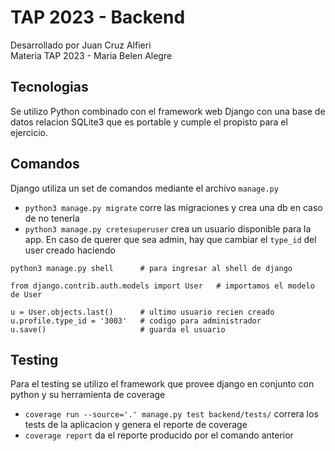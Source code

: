 # TAP 2023 - Backend
Desarrollado por Juan Cruz Alfieri  
Materia TAP 2023 - Maria Belen Alegre

## Tecnologias
Se utilizo Python combinado con el framework web Django con una base de datos relacion SQLite3 que es portable y cumple el propisto para el ejercicio.


## Comandos
Django utiliza un set de comandos mediante el archivo `manage.py` 

- `python3 manage.py migrate` corre las migraciones y crea una db en caso de no tenerla
- `python3 manage.py cretesuperuser` crea un usuario disponible para la app. En caso de querer que sea admin, hay que cambiar el `type_id` del user creado haciendo
```
python3 manage.py shell      # para ingresar al shell de django

from django.contrib.auth.models import User   # importamos el modelo de User

u = User.objects.last()      # ultimo usuario recien creado
u.profile.type_id = '3003'   # codigo para administrador
u.save()                     # guarda el usuario
```

## Testing
Para el testing se utilizo el framework que provee django en conjunto con python y su herramienta de coverage

- `coverage run --source='.' manage.py test backend/tests/` correra los tests de la aplicacion y genera el reporte de coverage
- `coverage report` da el reporte producido por el comando anterior
